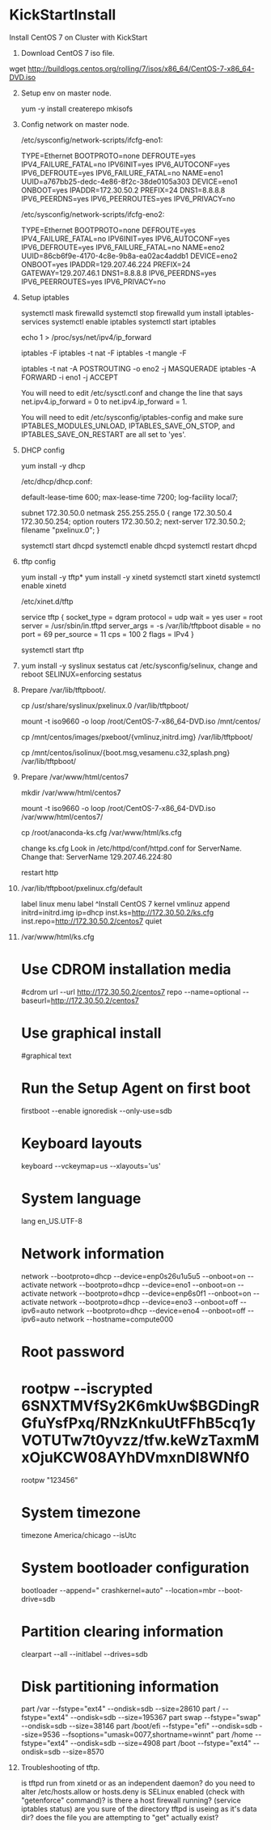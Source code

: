 # KickStartInstall
Install CentOS 7 on Cluster with KickStart

1. Download CentOS 7 iso file.

wget http://buildlogs.centos.org/rolling/7/isos/x86_64/CentOS-7-x86_64-DVD.iso

2. Setup env on master node.

    yum -y install createrepo mkisofs

3. Config network on master node.

    /etc/sysconfig/network-scripts/ifcfg-eno1:

	TYPE=Ethernet
	BOOTPROTO=none
	DEFROUTE=yes
	IPV4_FAILURE_FATAL=no
	IPV6INIT=yes
	IPV6_AUTOCONF=yes
	IPV6_DEFROUTE=yes
	IPV6_FAILURE_FATAL=no
	NAME=eno1
	UUID=a767bb25-dedc-4e86-8f2c-38de0105a303
	DEVICE=eno1
	ONBOOT=yes
	IPADDR=172.30.50.2
	PREFIX=24
	DNS1=8.8.8.8
	IPV6_PEERDNS=yes
	IPV6_PEERROUTES=yes
	IPV6_PRIVACY=no

    /etc/sysconfig/network-scripts/ifcfg-eno2:

	TYPE=Ethernet
	BOOTPROTO=none
	DEFROUTE=yes
	IPV4_FAILURE_FATAL=no
	IPV6INIT=yes
	IPV6_AUTOCONF=yes
	IPV6_DEFROUTE=yes
	IPV6_FAILURE_FATAL=no
	NAME=eno2
	UUID=86cb6f9e-4170-4c8e-9b8a-ea02ac4addb1
	DEVICE=eno2
	ONBOOT=yes
	IPADDR=129.207.46.224
	PREFIX=24
	GATEWAY=129.207.46.1
	DNS1=8.8.8.8
	IPV6_PEERDNS=yes
	IPV6_PEERROUTES=yes
	IPV6_PRIVACY=no

4. Setup iptables

	systemctl mask firewalld
	systemctl stop firewalld
	yum install iptables-services
	systemctl enable iptables
	systemctl start iptables


	echo 1 > /proc/sys/net/ipv4/ip_forward

	iptables -F
	iptables -t nat -F
	iptables -t mangle -F

	iptables -t nat -A POSTROUTING -o eno2 -j MASQUERADE
	iptables -A FORWARD -i eno1 -j ACCEPT

	You will need to edit /etc/sysctl.conf and change the line that says net.ipv4.ip_forward = 0 to net.ipv4.ip_forward = 1.

	You will need to edit /etc/sysconfig/iptables-config and make sure IPTABLES_MODULES_UNLOAD, IPTABLES_SAVE_ON_STOP, and IPTABLES_SAVE_ON_RESTART are all set to 'yes'.

5. DHCP config

	yum install -y dhcp

	/etc/dhcp/dhcp.conf:

	default-lease-time 600;
	max-lease-time 7200;
	log-facility local7;

	subnet 172.30.50.0 netmask 255.255.255.0 {
	  range 172.30.50.4 172.30.50.254;
	  option routers 172.30.50.2;
	  next-server 172.30.50.2;
	  filename "pxelinux.0";
	}

	systemctl start dhcpd
	systemctl enable dhcpd
	systemctl restart dhcpd

6. tftp config

	yum install -y tftp*
	yum install -y xinetd
	systemctl start xinetd
	systemctl enable xinetd

	/etc/xinet.d/tftp

	service tftp
	{
		socket_type		= dgram
		protocol		= udp
		wait			= yes
		user			= root
		server			= /usr/sbin/in.tftpd
		server_args		= -s /var/lib/tftpboot
		disable			= no
		port			= 69
		per_source		= 11
		cps			= 100 2
		flags			= IPv4
	}

	systemctl start tftp

7. yum install -y syslinux
	sestatus
	cat /etc/sysconfig/selinux, change and reboot
	SELINUX=enforcing
	sestatus

8. Prepare /var/lib/tftpboot/.

	cp /usr/share/syslinux/pxelinux.0 /var/lib/tftpboot/

	mount -t iso9660 -o loop /root/CentOS-7-x86_64-DVD.iso /mnt/centos/

	cp /mnt/centos/images/pxeboot/{vmlinuz,initrd.img} /var/lib/tftpboot/

	cp /mnt/centos/isolinux/{boot.msg,vesamenu.c32,splash.png} /var/lib/tftpboot/

9. Prepare /var/www/html/centos7

	mkdir /var/www/html/centos7

	mount -t iso9660 -o loop /root/CentOS-7-x86_64-DVD.iso /var/www/html/centos7/

	cp /root/anaconda-ks.cfg /var/www/html/ks.cfg

	change ks.cfg
	Look in /etc/httpd/conf/httpd.conf for ServerName. Change that:
		ServerName 129.207.46.224:80 

	restart http

10. /var/lib/tftpboot/pxelinux.cfg/default

	label linux
	  menu label ^Install CentOS 7
	  kernel vmlinuz
	  append initrd=initrd.img ip=dhcp inst.ks=http://172.30.50.2/ks.cfg inst.repo=http://172.30.50.2/centos7 quiet

11. /var/www/html/ks.cfg

	# Use CDROM installation media
	#cdrom
	url --url http://172.30.50.2/centos7
	repo --name=optional --baseurl=http://172.30.50.2/centos7
	# Use graphical install
	#graphical
	text
	# Run the Setup Agent on first boot
	firstboot --enable
	ignoredisk --only-use=sdb
	# Keyboard layouts
	keyboard --vckeymap=us --xlayouts='us'
	# System language
	lang en_US.UTF-8

	# Network information
	network  --bootproto=dhcp --device=enp0s26u1u5u5 --onboot=on --activate
	network  --bootproto=dhcp --device=eno1 --onboot=on --activate
	network  --bootproto=dhcp --device=enp6s0f1 --onboot=on --activate
	network  --bootproto=dhcp --device=eno3 --onboot=off --ipv6=auto
	network  --bootproto=dhcp --device=eno4 --onboot=off --ipv6=auto
	network  --hostname=compute000

	# Root password
	# rootpw --iscrypted $6$SNXTMVfSy2K6mkUw$BGDingRGfuYsfPxq/RNzKnkuUtFFhB5cq1yVOTUTw7t0yvzz/tfw.keWzTaxmMxOjuKCW08AYhDVmxnDI8WNf0
	rootpw "123456"
	# System timezone
	timezone America/chicago --isUtc
	# System bootloader configuration
	bootloader --append=" crashkernel=auto" --location=mbr --boot-drive=sdb
	# Partition clearing information
	clearpart --all --initlabel --drives=sdb
	# Disk partitioning information
	part /var --fstype="ext4" --ondisk=sdb --size=28610
	part / --fstype="ext4" --ondisk=sdb --size=195367
	part swap --fstype="swap" --ondisk=sdb --size=38146
	part /boot/efi --fstype="efi" --ondisk=sdb --size=9536 --fsoptions="umask=0077,shortname=winnt"
	part /home --fstype="ext4" --ondisk=sdb --size=4908
	part /boot --fstype="ext4" --ondisk=sdb --size=8570


12. Troubleshooting of tftp.

	is tftpd run from xinetd or as an independent daemon?
	do you need to alter /etc/hosts.allow or hosts.deny
	is SELinux enabled (check with "getenforce" command)?
	is there a host firewall running? (service iptables status)
	are you sure of the directory tftpd is useing as it's data dir?
	does the file you are attempting to "get" actually exist?

